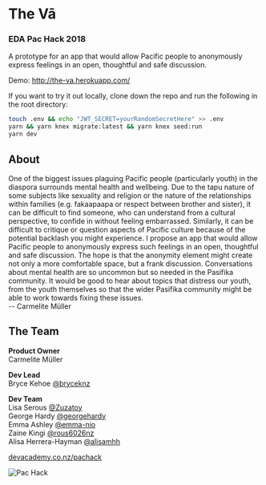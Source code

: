 # The Vā
### EDA Pac Hack 2018

A prototype for an app that would allow Pacific people to anonymously express feelings in an open, thoughtful and safe discussion.

Demo: http://the-va.herokuapp.com/

If you want to try it out locally, clone down the repo and run the following in the root directory:
```sh
touch .env && echo "JWT_SECRET=yourRandomSecretHere" >> .env
yarn && yarn knex migrate:latest && yarn knex seed:run
yarn dev
```

## About

One of the biggest issues plaguing Pacific people (particularly youth) in the diaspora surrounds mental health and wellbeing. Due to the tapu nature of some subjects like sexuality and religion or the nature of the relationships within families (e.g. fakaapaapa or respect between brother and sister), it can be difficult to find someone, who can understand from a cultural perspective, to confide in without feeling embarrassed. Similarly, it can be difficult to critique or question aspects of Pacific culture because of the potential backlash you might experience. I propose an app that would allow Pacific people to anonymously express such feelings in an open, thoughtful and safe discussion. The hope is that the anonymity element might create not only a more comfortable space, but a frank discussion. Conversations about mental health are so uncommon but so needed in the Pasifika community. It would be good to hear about topics that distress our youth, from the youth themselves so that the wider Pasifika community might be able to work towards fixing these issues.  
-- Carmelite Müller  

## The Team
**Product Owner**  
Carmelite Müller

**Dev Lead**  
Bryce Kehoe [@bryceknz](https://github.com/bryceknz)  

**Dev Team**  
Lisa Serous [@Zuzatoy](https://github.com/Zuzatoy)   
George Hardy [@georgehardy](https://github.com/georgehardy)  
Emma Ashley [@emma-nio](https://github.com/emmanio)  
Zaine Kingi [@rous6026nz](https://github.com/rous6026nz)  
Alisa Herrera-Hayman [@alisamhh](https://github.com/alisamhh)  

[devacademy.co.nz/pachack](https://devacademy.co.nz/pachack/)

![](https://github.com/nikau-2018/the-va/blob/development/client/src/Pac-Hack_Banner.jpg "Pac Hack")
